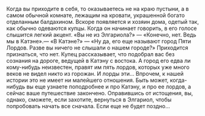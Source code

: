 Когда вы приходите в себя, то оказываетесь не на краю пустыни, а в самом обычной комнате, лежащим на кровати, украшенной богато отделанным балдахином. Вскоре появляется и хозяин дома, одетый так, как обычно одеваются купцы. Когда он начинает говорить, в его голосе слышится легкий акцент. «Вы не из Элгариола?» — «Конечно, нет. Ведь мы в Катэне».— «В Катэне?» — «Ну да, его еще называют город Пяти Лордов. Разве вы ничего не слышали о нашем городе?» Приходится признаться, что нет. Купец рассказывает, что подобрал вас без сознания на дороге, ведущей в Катэну с востока. А город его едва ли кому-нибудь неизвестен, правят им пять лордов, которых уже много веков не видел никто из горожан. И лорды эти... Впрочем, к нашей истории это не имеет ни малейшего отношения. Быть может, когда-нибудь вы еще узнаете поподробнее и про Катэну, и про ее лордов, а сейчас ваше путешествие закончено. Оправившись от истощения, вы, однако, сможете, если захотите, вернуться в Элгариол, чтобы попробовать начать все сначала. Если еще не будет поздно...

